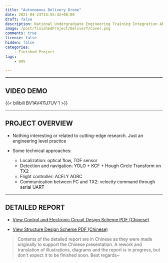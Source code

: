```yaml
---
title: "Autonomous Delivery Drone"
date: 2021-04-23T14:55:42+08:00
draft: false
description: National Undergraduate Engineering Training Integration Ability Competition (2021)
image: /post/finishedProject/DeliverY/cover.png
comments: true
license: false
hidden: false
categories:
    - Finished_Project
tags:
    - UAV
     
---
```


---
## VIDEO DEMO

{{< bilibili BV1AV411J7UV 1 >}}

---
## PROJECT OVERVIEW

* Nothing interesting or related to cutting-edge research. Just an engineering level practice

* Some technical approaches:
    * Localization: optical flow, TOF sensor
    * Detection and navigation: YOLO + KCF + Hough Circle Transform on TX2
    * Flight controller: ACFLY ADRC
    * Communication between FC and TX2: velocity command through serial UART

---
## DETAILED REPORT

* [View Control and Electronic Circuit Design Scheme PDF (Chinese)](https://github.com/ErcBunny/sharedDocs/raw/main/Autonomous%20Delivery%20Drone%20electric-control%20report.pdf)

* [View Structure Design Scheme PDF (Chinese)](https://github.com/ErcBunny/sharedDocs/raw/main/Autonomous%20Delivery%20Drone%20hardware%20report.pdf)

> Contents of the detailed report are in Chinese as they were made originally to support the Chinese presentation. A rework and translation of illustrations, diagrams and the report is in progress, but don't expect it to be finished soon. Best regards~